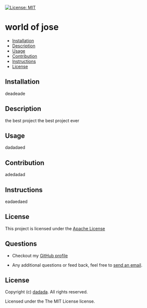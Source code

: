  [![License: MIT](https://img.shields.io/badge/License-MIT-yellow.svg)](https://opensource.org/licenses/MIT)
  # world of jose
 
  * [Installation](#installation)
  * [Description](#description)
  * [Usage](#usage)
  * [Contribution](#contribution)
  * [Instructions](#instructions)
  * [License](#license)
      
  ## Installation
  deadeade
  ## Description
  the best project the best project ever
  ## Usage
  dadadaed
  ## Contribution
  adedadad
  ## Instructions
  eadaedaed
  ## License
  This project is licensed under the [Apache License](https://www.apache.org/licenses/LICENSE-2.0)
      
  ## Questions
  * Checkout my [GitHub profile](https://github.com/dadada)
  
  * Any additional questions or feed back, feel free to [send an email](mailto:daedadad). 
  ## License
  Copyright (c) [ dadada](https://github.com/dadada). All rights reserved.
  
  Licensed under the The MIT License license.